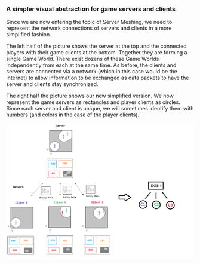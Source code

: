 ### A simpler visual abstraction for game servers and clients
Since we are now entering the topic of Server Meshing, we need to represent the network connections of servers and clients in a more simplified fashion.

The left half of the picture shows the server at the top and the connected players with their game clients at the bottom. Together they are forming a single Game World. There exist dozens of these Game Worlds independently from each at the same time. As before, the clients and servers are connected via a network (which in this case would be the internet) to allow information to be exchanged as data packets to have the server and clients stay synchronized.

The right half the picture shows our new simplified version. We now represent the game servers as rectangles and player clients as circles. Since each server and client is unique, we will sometimes identify them with numbers (and colors in the case of the player clients).

![Image](/images/static_server_meshing/image-02.png)
